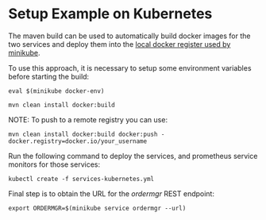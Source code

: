 # Setup Example on Kubernetes

The maven build can be used to automatically build docker images for the two services and deploy them into the
[local docker register used by minikube](https://kubernetes.io/docs/getting-started-guides/minikube/#reusing-the-docker-daemon).

To use this approach, it is necessary to setup some environment variables before starting the build:

```
eval $(minikube docker-env)

mvn clean install docker:build
```

NOTE: To push to a remote registry you can use:
```
mvn clean install docker:build docker:push -docker.registry=docker.io/your_username
```

Run the following command to deploy the services, and prometheus service monitors for those services:

```
kubectl create -f services-kubernetes.yml
```

Final step is to obtain the URL for the _ordermgr_ REST endpoint:

```
export ORDERMGR=$(minikube service ordermgr --url)
```

